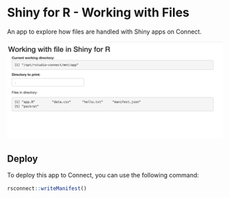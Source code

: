# Shiny for R - Working with Files

An app to explore how files are handled with Shiny apps on Connect.

![screenshot](imgs/screenshot.png)

## Deploy

To deploy this app to Connect, you can use the following command:

```r
rsconnect::writeManifest()
```
